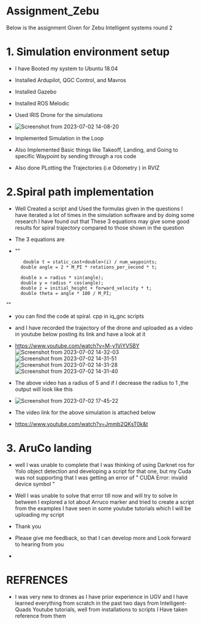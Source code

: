 # Assignment_Zebu
Below is the assignment Given for Zebu Intelligent systems round 2 

# 1. Simulation environment setup
- I have Booted my system to Ubuntu 18.04 
- Installed Ardupilot, QGC Control, and Mavros
- Installed Gazebo 
- Installed ROS Melodic 
- Used IRIS Drone for the simulations 
- ![Screenshot from 2023-07-02 14-08-20](https://github.com/SampathGanesh01/Assignment_Zebu/assets/84275114/d69cff4b-28fe-4fbb-a2bc-79345d61e8c2)

- Implemented Simulation in the Loop
- Also Implemented Basic things like Takeoff, Landing, and Going to specific Waypoint by sending through a ros code 
- Also done PLotting the Trajectories (i.e Odometry ) in RVIZ

# 2.Spiral path implementation

- Well Created a script and Used the formulas given in the questions I have iterated a lot of times in the simulation software and by doing some research I have found out that These 3 equations may give some good results for spiral trajectory compared to those shown in the question
- The 3 equations are
- ""
  
 		 double t = static_cast<double>(i) / num_waypoints;
		double angle = 2 * M_PI * rotations_per_second * t;

		double x = radius * sin(angle);
		double y = radius * cos(angle);
		double z = initial_height + forward_velocity * t;
		double theta = angle * 180 / M_PI;
"" 
- you can find the code at spiral. cpp in iq_gnc scripts 
- and I have recorded the trajectory of the drone and uploaded as a video in youtube below posting its link and have a look at it
- https://www.youtube.com/watch?v=M-y1ViYV5BY
![Screenshot from 2023-07-02 14-32-03](https://github.com/SampathGanesh01/Assignment_Zebu/assets/84275114/f22b95a2-9474-4054-a87a-ca84a5b0c95b)
![Screenshot from 2023-07-02 14-31-51](https://github.com/SampathGanesh01/Assignment_Zebu/assets/84275114/0a5089f9-ed8e-4215-aa90-9557fabeccf9)
![Screenshot from 2023-07-02 14-31-28](https://github.com/SampathGanesh01/Assignment_Zebu/assets/84275114/879fde98-081c-4241-a01a-6bd081ca4e96)
![Screenshot from 2023-07-02 14-31-40](https://github.com/SampathGanesh01/Assignment_Zebu/assets/84275114/c48643e7-dbc7-4c76-b47b-ee5b69c88ec6)
- The above video has a radius of 5 and if I decrease the radius to 1 ,the output will look like this
- ![Screenshot from 2023-07-02 17-45-22](https://github.com/SampathGanesh01/Assignment_Zebu/assets/84275114/86d2f05f-f10f-4176-9221-673a9833b9be)

- The video link for the above simulation is attached below
- https://www.youtube.com/watch?v=Jmmb2QKsT0k&t
  

# 3. AruCo landing 
- well I was unable to complete that I was thinking of using Darknet ros for Yolo object detection and developing a script for that one,  but my Cuda was not supporting that I was getting an error of  " CUDA Error: invalid device symbol "
- Well I was unable to solve that error till now and will try to solve In between I explored a lot about Arruco marker and tried to create a script from the examples I have seen in some youtube tutorials which I will be uploading my script

- Thank you
- Please give me  feedback, so that I can develop more and Look forward to hearing from you
- 
# REFRENCES
- I was very new to drones as I have prior experience in UGV and I have learned everything from scratch in the past two days from Intelligent-Quads  Youtube tutorials, well from installations to scripts I Have taken reference from them 
